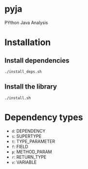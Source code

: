 # pyja
PYthon Java Analysis

# Installation
## Install dependencies
`./install_deps.sh`

## Install the library
`./install.sh`


# Dependency types
  * `d`: DEPENDENCY
  * `s`: SUPERTYPE
  * `t`: TYPE_PARAMETER
  * `f`: FIELD
  * `p`: METHOD_PARAM
  * `r`: RETURN_TYPE
  * `v`: VARIABLE
